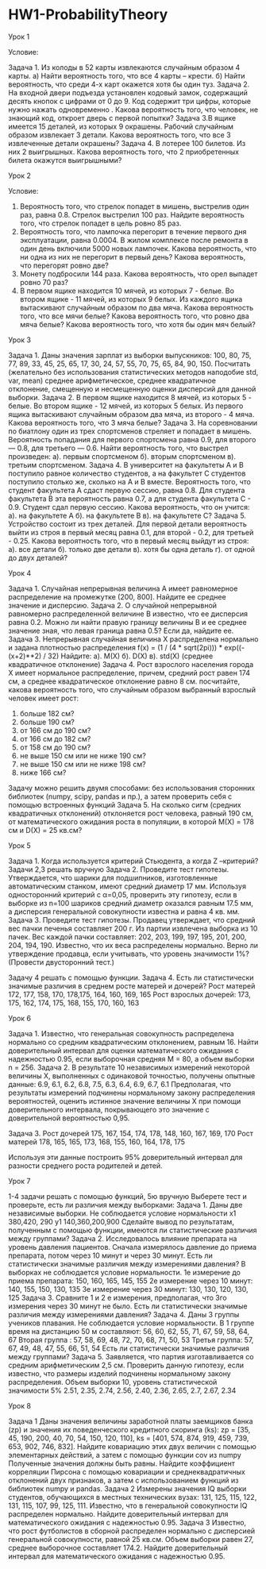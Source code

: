 # HW1-ProbabilityTheory
Урок 1

Условие:

Задача 1. Из колоды в 52 карты извлекаются случайным образом 4 карты. a) Найти вероятность того, что все 4 карты – крести. б) Найти вероятность, что среди 4-х карт окажется хотя бы один туз.
Задача 2. На входной двери подъезда установлен кодовый замок, содержащий десять кнопок с цифрами от 0 до 9. Код содержит три цифры, которые нужно нажать одновременно . Какова вероятность того, что человек, не знающий код, откроет дверь с первой попытки?
Задача 3.В ящике имеется 15 деталей, из которых 9 окрашены. Рабочий случайным образом извлекает 3 детали. Какова вероятность того, что все 3 извлеченные детали окрашены?
Задача 4. В лотерее 100 билетов. Из них 2 выигрышных. Какова вероятность того, что 2 приобретенных билета окажутся выигрышными?

Урок 2

Условие:

1. Вероятность того, что стрелок попадет в мишень, выстрелив один раз, равна 0.8. Стрелок выстрелил 100 раз. Найдите вероятность того, что стрелок попадет в цель ровно 85 раз.
2. Вероятность того, что лампочка перегорит в течение первого дня эксплуатации, равна 0.0004. В жилом комплексе после ремонта в один день включили 5000 новых лампочек. Какова вероятность, что ни одна из них не перегорит в первый день? Какова вероятность, что перегорят ровно две?
3. Монету подбросили 144 раза. Какова вероятность, что орел выпадет ровно 70 раз?
4. В первом ящике находится 10 мячей, из которых 7 - белые. Во втором ящике - 11 мячей, из которых 9 белых. Из каждого ящика вытаскивают случайным образом по два мяча. Какова вероятность того, что все мячи белые? Какова вероятность того, что ровно два мяча белые? Какова вероятность того, что хотя бы один мяч белый?

Урок 3

Задача 1. Даны значения зарплат из выборки выпускников: 100, 80, 75, 77, 89, 33, 45, 25, 65, 17, 30, 24, 57, 55, 70, 75, 65, 84, 90, 150. Посчитать (желательно без использования статистических методов наподобие std, var, mean) среднее арифметическое, среднее квадратичное отклонение, смещенную и несмещенную оценки дисперсий для данной выборки.
Задача 2. В первом ящике находится 8 мячей, из которых 5 - белые. Во втором ящике - 12 мячей, из которых 5 белых. Из первого ящика вытаскивают случайным образом два мяча, из второго - 4 мяча. Какова вероятность того, что 3 мяча белые?
Задача 3. На соревновании по биатлону один из трех спортсменов стреляет и попадает в мишень. Вероятность попадания для первого спортсмена равна 0.9, для второго — 0.8, для третьего — 0.6. Найти вероятность того, что выстрел произведен: a). первым спортсменом б). вторым спортсменом в). третьим спортсменом.
Задача 4. В университет на факультеты A и B поступило равное количество студентов, а на факультет C студентов поступило столько же, сколько на A и B вместе. Вероятность того, что студент факультета A сдаст первую сессию, равна 0.8. Для студента факультета B эта вероятность равна 0.7, а для студента факультета C - 0.9. Студент сдал первую сессию. Какова вероятность, что он учится: a). на факультете A б). на факультете B в). на факультете C?
Задача 5. Устройство состоит из трех деталей. Для первой детали вероятность выйти из строя в первый месяц равна 0.1, для второй - 0.2, для третьей - 0.25. Какова вероятность того, что в первый месяц выйдут из строя: а). все детали б). только две детали в). хотя бы одна деталь г). от одной до двух деталей?

Урок 4

Задача 1. Случайная непрерывная величина A имеет равномерное распределение на
промежутке (200, 800].
Найдите ее среднее значение и дисперсию.
Задача 2. О случайной непрерывной равномерно распределенной величине B известно, что ее
дисперсия равна 0.2.
Можно ли найти правую границу величины B и ее среднее значение зная, что левая
граница равна 0.5?
Если да, найдите ее.
Задача 3. Непрерывная случайная величина X распределена нормально и задана плотностью
распределения
f(x) = (1 / (4 * sqrt(2pi))) * exp((-(x+2)**2) / 32)
Найдите:
а). M(X)
б). D(X)
в). std(X) (среднее квадратичное отклонение)
Задача 4. Рост взрослого населения города X имеет нормальное распределение, причем, средний рост равен 174 см, а среднее квадратическое отклонение равно 8 см. посчитайте, какова вероятность того, что случайным образом выбранный взрослый человек имеет рост:
1. больше 182 см?
2. больше 190 см?
3. от 166 см до 190 см?
4. от 166 см до 182 см?
5. от 158 см до 190 см?
6. не выше 150 см или не ниже 190 см?
7. не выше 150 см или не ниже 198 см?
8. ниже 166 см?

Задачу можно решить двумя способами: без использования сторонних библиотек (numpy, scipy, pandas и пр.), а затем проверить себя с помощью встроенных функций
Задача 5. На сколько сигм (средних квадратичных отклонений) отклоняется рост человека,
равный 190 см, от
математического ожидания роста в популяции, в которой M(X) = 178 см и D(X) = 25 кв.см?


Урок 5

Задача 1. Когда используется критерий Стьюдента, а когда Z –критерий?
Задачи 2,3 решать вручную
Задача 2. Проведите тест гипотезы. Утверждается, что шарики для подшипников, изготовленные
автоматическим станком, имеют средний диаметр 17 мм.
Используя односторонний критерий с α=0,05, проверить эту гипотезу, если в выборке из
n=100 шариков средний диаметр
оказался равным 17.5 мм, а дисперсия генеральной совокупности известна и равна 4 кв. мм.
Задача 3. Проведите тест гипотезы. Продавец утверждает, что средний вес пачки печенья
составляет 200 г.
Из партии извлечена выборка из 10 пачек. Вес каждой пачки составляет:
202, 203, 199, 197, 195, 201, 200, 204, 194, 190.
Известно, что их веса распределены нормально.
Верно ли утверждение продавца, если учитывать, что уровень значимости 1%? (Провести двусторонний тест.)

Задачу 4 решать с помощью функции.
Задача 4. Есть ли статистически значимые различия в среднем росте матерей и
дочерей?
Рост матерей 172, 177, 158, 170, 178,175, 164, 160, 169, 165
Рост взрослых дочерей: 173, 175, 162, 174, 175, 168, 155, 170, 160, 163

Урок 6

Задача 1. Известно, что генеральная совокупность распределена нормально
со средним квадратическим отклонением, равным 16.
Найти доверительный интервал для оценки математического ожидания с надежностью
0.95,
если выборочная средняя M = 80, а объем выборки n = 256.
Задача 2. В результате 10 независимых измерений некоторой величины X, выполненных с
одинаковой точностью,
получены опытные данные:
6.9, 6.1, 6.2, 6.8, 7.5, 6.3, 6.4, 6.9, 6.7, 6.1
Предполагая, что результаты измерений подчинены нормальному закону распределения
вероятностей,
оценить истинное значение величины X при помощи доверительного интервала,
покрывающего это
значение с доверительной вероятностью 0,95.

Задача 3. Рост дочерей 175, 167, 154, 174, 178, 148, 160, 167, 169, 170
Рост матерей 178, 165, 165, 173, 168, 155, 160, 164, 178, 175

Используя эти данные построить 95% доверительный интервал для разности среднего
роста родителей и детей.

Урок 7

1-4 задачи решать с помощью функций, 5ю вручную
Выберете тест и проверьте, есть ли различия между выборками:
Задача 1. Даны две независимые выборки. Не соблюдается условие нормальности
x1 380,420, 290
y1 140,360,200,900
Сделайте вывод по результатам, полученным с помощью функции, имеются ли статистические различия между группами?
Задача 2. Исследовалось влияние препарата на уровень давления пациентов. Сначала
измерялось давление до приема препарата, потом через 10 минут и через 30 минут. Есть
ли статистически значимые различия между измерениями давления? В выборках не соблюдается условие нормальности.
1е измерение до приема препарата: 150, 160, 165, 145, 155
2е измерение через 10 минут: 140, 155, 150, 130, 135
3е измерение через 30 минут: 130, 130, 120, 130, 125
Задача 3. Сравните 1 и 2 е измерения, предполагая, что 3го измерения через 30 минут не было. Есть
ли статистически значимые различия между измерениями давления?
Задача 4. Даны 3 группы учеников плавания. Не соблюдается условие нормальности.
В 1 группе время на дистанцию 50 м составляют:
56, 60, 62, 55, 71, 67, 59, 58, 64, 67
Вторая группа : 57, 58, 69, 48, 72, 70, 68, 71, 50, 53
Третья группа: 57, 67, 49, 48, 47, 55, 66, 51, 54
Есть
ли статистически значимые различия между группами?
Задача 5. Заявляется, что партия изготавливается со средним арифметическим 2,5 см. Проверить
данную гипотезу, если известно, что размеры изделий подчинены нормальному закону
распределения. Объем выборки 10, уровень статистической значимости 5%
2.51, 2.35, 2.74, 2.56, 2.40, 2.36, 2.65, 2.7, 2.67, 2.34

Урок 8

Задача 1 Даны значения величины заработной платы заемщиков банка (zp) и значения их
поведенческого кредитного скоринга (ks):
zp = [35, 45, 190, 200, 40, 70, 54, 150, 120, 110],
ks = [401, 574, 874, 919, 459, 739, 653, 902, 746, 832].
Найдите ковариацию этих двух величин с помощью элементарных действий, а затем с
помощью функции cov из numpy
Полученные значения должны быть равны.
Найдите коэффициент корреляции Пирсона с помощью ковариации и
среднеквадратичных отклонений двух признаков,
а затем с использованием функций из библиотек numpy и pandas.
Задача 2 Измерены значения IQ выборки студентов,
обучающихся в местных технических вузах:
131, 125, 115, 122, 131, 115, 107, 99, 125, 111.
Известно, что в генеральной совокупности IQ распределен нормально.
Найдите доверительный интервал для математического ожидания с надежностью 0.95.
Задача 3 Известно, что рост футболистов в сборной распределен нормально
с дисперсией генеральной совокупности, равной 25 кв.см. Объем выборки равен 27,
среднее выборочное составляет 174.2. Найдите доверительный интервал для
математического
ожидания с надежностью 0.95.

